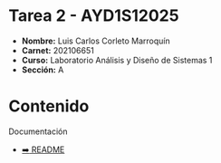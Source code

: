 # Tarea 2 - AYD1S12025

- **Nombre:** Luis Carlos Corleto Marroquín
- **Carnet:** 202106651
- **Curso:** Laboratorio Análisis y Diseño de Sistemas 1
- **Sección:** A

# Contenido
Documentación
    <ul>
       <li><a href="https://github.com/USAC-LuisCorleto/AYD1_202106651/blob/main/Tarea2/README.md" target="_blank">:arrow_right: README</a></li>
    </ul>
